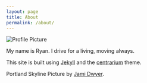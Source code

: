 ```yaml
---
layout: page
title: About
permalink: /about/
---
```


<img src="{{ site.baseurl }}assets/images/profile-placeholder.gif" title="Profile Picture" class="profile">

My name is Ryan.  I drive for a living, moving always.


This site is built using [Jekyll](http://jekyllrb.com) and the [centrarium](https://github.com/bencentra/centrarium) theme.

Portland Skyline Picture by [Jami Dwyer](https://commons.wikimedia.org/wiki/File%3APortlandbridges.jpg).
